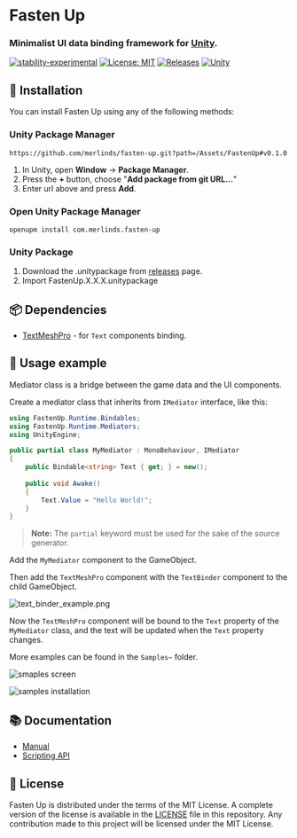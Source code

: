 ﻿# Fasten Up

### Minimalist UI data binding framework for <a href="https://unity.com/">Unity</a>.

[![stability-experimental](https://img.shields.io/badge/stability-experimental-orange.svg)](https://github.com/emersion/stability-badges#experimental)
[![License: MIT](https://img.shields.io/badge/License-MIT-yellow.svg)](https://opensource.org/licenses/MIT)
[![Releases](https://img.shields.io/github/v/release/merlinds/fasten-up.svg)](https://github.com/MerlinDS/fasten-up/releases)
[![Unity](https://img.shields.io/badge/Unity-2022+-black.svg)](https://unity3d.com/pt/get-unity/download/archive)

[comment]: <> (add badge for tests: https://github.com/merlinds/fasten-up/workflows/Tests/badge.svg)
[comment]: <> (add badge for openupm: https://openupm.com/packages/com.merlinds.fasten-up/)

[comment]: <> (Finish description)

## 💾 Installation

You can install Fasten Up using any of the following methods:

### Unity Package Manager

```
https://github.com/merlinds/fasten-up.git?path=/Assets/FastenUp#v0.1.0
```

1. In Unity, open **Window** → **Package Manager**.
2. Press the **+** button, choose "**Add package from git URL...**"
3. Enter url above and press **Add**.

### Open Unity Package Manager

```
openupm install com.merlinds.fasten-up
```

### Unity Package

1. Download the .unitypackage from [releases](https://github.com/MerlinDS/fasten-up/releases) page.
2. Import FastenUp.X.X.X.unitypackage

## 📦 Dependencies

- [TextMeshPro](https://docs.unity3d.com/Manual/upm-ui-giturl.html) - for `Text` components binding.

## 🌱 Usage example

Mediator class is a bridge between the game data and the UI components.

Create a mediator class that inherits from `IMediator` interface, like this:

```csharp
using FastenUp.Runtime.Bindables;
using FastenUp.Runtime.Mediators;
using UnityEngine;

public partial class MyMediator : MonoBehaviour, IMediator
{
    public Bindable<string> Text { get; } = new();
    
    public void Awake()
    {
        Text.Value = "Hello World!";
    }
}
```

> **Note:** The `partial` keyword must be used for the sake of the source generator.

Add the `MyMediator` component to the GameObject.

Then add the `TextMeshPro` component with the `TextBinder` component to the child GameObject.

![text_binder_example.png](https://merlinds.github.io/fasten-up/resources/text_binder_example.png)

Now the `TextMeshPro` component will be bound to the `Text` property of the `MyMediator` class,
and the text will be updated when the `Text` property changes.

More examples can be found in the `Samples~` folder.

![smaples screen](https://merlinds.github.io/fasten-up/resources/smaples_screen.png)

![samples installation](https://merlinds.github.io/fasten-up/resources/samples_installation.png)

## 📚 Documentation

- [Manual](https://merlinds.github.io/fasten-up/docs/introduction.html)
- [Scripting API](https://merlinds.github.io/fasten-up/api/FastenUp.Runtime.Bindables.html)

## 📜 License

Fasten Up is distributed under the terms of the MIT License.
A complete version of the license is available in the [LICENSE](LICENSE) file in
this repository. Any contribution made to this project will be licensed under
the MIT License.
